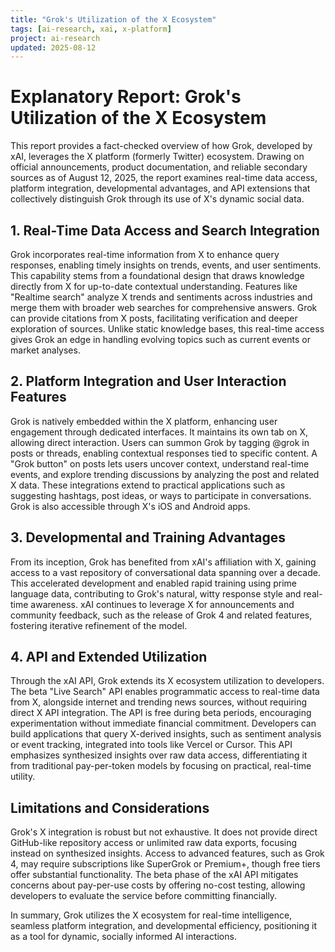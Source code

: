 ```yaml
---
title: "Grok's Utilization of the X Ecosystem"
tags: [ai-research, xai, x-platform]
project: ai-research
updated: 2025-08-12
---
```


# Explanatory Report: Grok's Utilization of the X Ecosystem

This report provides a fact-checked overview of how Grok, developed by xAI, leverages the X platform (formerly Twitter) ecosystem. Drawing on official announcements, product documentation, and reliable secondary sources as of August 12, 2025, the report examines real-time data access, platform integration, developmental advantages, and API extensions that collectively distinguish Grok through its use of X's dynamic social data.

## 1. Real-Time Data Access and Search Integration

Grok incorporates real-time information from X to enhance query responses, enabling timely insights on trends, events, and user sentiments. This capability stems from a foundational design that draws knowledge directly from X for up-to-date contextual understanding. Features like "Realtime search" analyze X trends and sentiments across industries and merge them with broader web searches for comprehensive answers. Grok can provide citations from X posts, facilitating verification and deeper exploration of sources. Unlike static knowledge bases, this real-time access gives Grok an edge in handling evolving topics such as current events or market analyses.

## 2. Platform Integration and User Interaction Features

Grok is natively embedded within the X platform, enhancing user engagement through dedicated interfaces. It maintains its own tab on X, allowing direct interaction. Users can summon Grok by tagging @grok in posts or threads, enabling contextual responses tied to specific content. A "Grok button" on posts lets users uncover context, understand real-time events, and explore trending discussions by analyzing the post and related X data. These integrations extend to practical applications such as suggesting hashtags, post ideas, or ways to participate in conversations. Grok is also accessible through X's iOS and Android apps.

## 3. Developmental and Training Advantages

From its inception, Grok has benefited from xAI's affiliation with X, gaining access to a vast repository of conversational data spanning over a decade. This accelerated development and enabled rapid training using prime language data, contributing to Grok's natural, witty response style and real-time awareness. xAI continues to leverage X for announcements and community feedback, such as the release of Grok 4 and related features, fostering iterative refinement of the model.

## 4. API and Extended Utilization

Through the xAI API, Grok extends its X ecosystem utilization to developers. The beta "Live Search" API enables programmatic access to real-time data from X, alongside internet and trending news sources, without requiring direct X API integration. The API is free during beta periods, encouraging experimentation without immediate financial commitment. Developers can build applications that query X-derived insights, such as sentiment analysis or event tracking, integrated into tools like Vercel or Cursor. This API emphasizes synthesized insights over raw data access, differentiating it from traditional pay-per-token models by focusing on practical, real-time utility.

## Limitations and Considerations

Grok's X integration is robust but not exhaustive. It does not provide direct GitHub-like repository access or unlimited raw data exports, focusing instead on synthesized insights. Access to advanced features, such as Grok 4, may require subscriptions like SuperGrok or Premium+, though free tiers offer substantial functionality. The beta phase of the xAI API mitigates concerns about pay-per-use costs by offering no-cost testing, allowing developers to evaluate the service before committing financially.

In summary, Grok utilizes the X ecosystem for real-time intelligence, seamless platform integration, and developmental efficiency, positioning it as a tool for dynamic, socially informed AI interactions.

